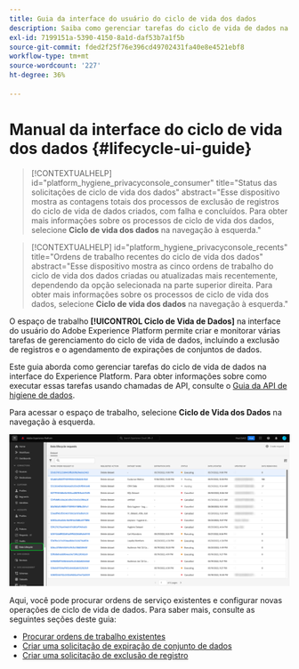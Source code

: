 ```yaml
---
title: Guia da interface do usuário do ciclo de vida dos dados
description: Saiba como gerenciar tarefas do ciclo de vida de dados na interface do usuário do Adobe Experience Platform.
exl-id: 7199151a-5390-4150-8a1d-daf53b7a1f5b
source-git-commit: fded2f25f76e396cd49702431fa40e8e4521ebf8
workflow-type: tm+mt
source-wordcount: '227'
ht-degree: 36%

---
```


# Manual da interface do ciclo de vida dos dados {#lifecycle-ui-guide}

>[!CONTEXTUALHELP]
>id="platform_hygiene_privacyconsole_consumer"
>title="Status das solicitações de ciclo de vida dos dados"
>abstract="Esse dispositivo mostra as contagens totais dos processos de exclusão de registros do ciclo de vida de dados criados, com falha e concluídos. Para obter mais informações sobre os processos de ciclo de vida dos dados, selecione **Ciclo de vida dos dados** na navegação à esquerda."

>[!CONTEXTUALHELP]
>id="platform_hygiene_privacyconsole_recents"
>title="Ordens de trabalho recentes do ciclo de vida dos dados"
>abstract="Esse dispositivo mostra as cinco ordens de trabalho do ciclo de vida dos dados criadas ou atualizadas mais recentemente, dependendo da opção selecionada na parte superior direita. Para obter mais informações sobre os processos de ciclo de vida dos dados, selecione **Ciclo de vida dos dados** na navegação à esquerda."

O espaço de trabalho **[!UICONTROL Ciclo de Vida de Dados]** na interface do usuário do Adobe Experience Platform permite criar e monitorar várias tarefas de gerenciamento do ciclo de vida de dados, incluindo a exclusão de registros e o agendamento de expirações de conjuntos de dados.

Este guia aborda como gerenciar tarefas do ciclo de vida de dados na interface do Experience Platform. Para obter informações sobre como executar essas tarefas usando chamadas de API, consulte o [Guia da API de higiene de dados](../api/overview.md).

Para acessar o espaço de trabalho, selecione **Ciclo de Vida dos Dados** na navegação à esquerda.

![O espaço de trabalho [!UICONTROL Ciclo de Vida dos Dados] na interface do usuário do Experience Platform, com [!UICONTROL Ciclo de Vida dos Dados] realçado na navegação à esquerda.](../images/ui/overview/home.png)

Aqui, você pode procurar ordens de serviço existentes e configurar novas operações de ciclo de vida de dados. Para saber mais, consulte as seguintes seções deste guia:

* [Procurar ordens de trabalho existentes](./browse.md)
* [Criar uma solicitação de expiração de conjunto de dados](./dataset-expiration.md)
* [Criar uma solicitação de exclusão de registro](./record-delete.md)
